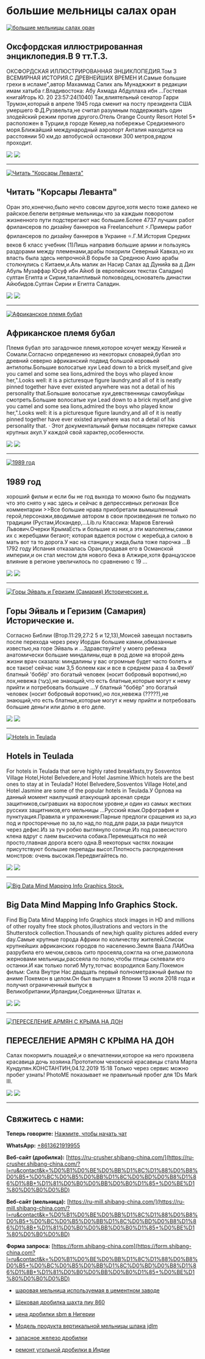 # большие мельницы салах оран

<a href="https://swt.shibang-china.com/?l=ru&img&k=%D0%B1%D0%BE%D0%BB%D1%8C%D1%88%D0%B8%D0%B5+%D0%BC%D0%B5%D0%BB%D1%8C%D0%BD%D0%B8%D1%86%D1%8B+%D1%81%D0%B0%D0%BB%D0%B0%D1%85+%D0%BE%D1%80%D0%B0%D0%BD" target="_blank">![большие мельницы салах оран](http://static.shibang-china.com/all-800x300/63.jpg)</a>

## Оксфордская иллюстрированная энциклопедия.В 9 тт.Т.3.
ОКСФОРДСКАЯ ИЛЛЮСТРИРОВАННАЯ ЭНЦИКЛОПЕДИЯ.Том 3 ВСЕМИРНАЯ ИСТОРИЯ.С ДРЕВНЕЙШИХ ВРЕМЕН И.Самые большие грехи в исламе&quot;,автор Махаммад Салих аль Мунаджжит в редакции имам хатыба г.Владивостока: Абу Ахмада Абдуллаха ибн …Гостевая книгаИгорь Ю. 20 23:57:24(1040) Так,влиятельный сенатор Гарри Трумэн,который в апреле 1945 года сменит на посту президента США умершего Ф.Д.Рузвельта,не считал разумным поддерживать один злодейский режим против другого.Отель Orange County Resort Hotel 5* расположен в Турции,в городе Кемер,на побережье Средиземного моря.Ближайший международный аэропорт Анталия находится на расстоянии 50 км,до автобусной остановки 300 метров,рядом проходит.


<a href="https://whatsapp.shibangsoft.com/WhatsApp.php" target="_blank" title="WhatsApp">![](http://static.shibang-china.com/icon/whatsapp.png)</a> <a href="https://swt.shibang-china.com/?l=ru&icon&k=%D0%B1%D0%BE%D0%BB%D1%8C%D1%88%D0%B8%D0%B5+%D0%BC%D0%B5%D0%BB%D1%8C%D0%BD%D0%B8%D1%86%D1%8B+%D1%81%D0%B0%D0%BB%D0%B0%D1%85+%D0%BE%D1%80%D0%B0%D0%BD" target="_blank">![](http://static.shibang-china.com/icon/chat-ru.png)</a>

---

<a href="https://swt.shibang-china.com/?l=ru&img&k=%D0%B1%D0%BE%D0%BB%D1%8C%D1%88%D0%B8%D0%B5+%D0%BC%D0%B5%D0%BB%D1%8C%D0%BD%D0%B8%D1%86%D1%8B+%D1%81%D0%B0%D0%BB%D0%B0%D1%85+%D0%BE%D1%80%D0%B0%D0%BD" target="_blank">![Читать &quot;Корсары Леванта&quot;](http://static.shibang-china.com/all-800x300/584.jpg)</a>

## Читать &quot;Корсары Леванта&quot;
Оран это,конечно,было нечто совсем другое,хотя место тоже далеко не райское.белели ветряные мельницы.что за каждым поворотом жизненного пути подстерегают нас большие.Более 4737 лучших работ фрилансеров по дизайну баннеров на Freelancehunt ⚡.Примеры работ фрилансеров по дизайну баннеров в Украине ⭐.Г.М.История Средних веков 6 класс учебник (1)Лишь направив большие армии и пользуясь раздорами между племенами,арабы покорили Северный Кавказ,но их власть была здесь непрочной.В борьбе за Среднюю Азию арабы столкнулись с Китаем,и.Аль малик ан Насир Салах ад Дунийа ва д Дин Абуль Музаффар Юсуф ибн Айюб (в европейских текстах Саладин) султан Египта и Сирии,талантливый полководец,основатель династии Айюбидов.Султан Сирии и Египта Саладин.


<a href="https://whatsapp.shibangsoft.com/WhatsApp.php" target="_blank" title="WhatsApp">![](http://static.shibang-china.com/icon/whatsapp.png)</a> <a href="https://swt.shibang-china.com/?l=ru&icon&k=%D0%B1%D0%BE%D0%BB%D1%8C%D1%88%D0%B8%D0%B5+%D0%BC%D0%B5%D0%BB%D1%8C%D0%BD%D0%B8%D1%86%D1%8B+%D1%81%D0%B0%D0%BB%D0%B0%D1%85+%D0%BE%D1%80%D0%B0%D0%BD" target="_blank">![](http://static.shibang-china.com/icon/chat-ru.png)</a>

---

<a href="https://swt.shibang-china.com/?l=ru&img&k=%D0%B1%D0%BE%D0%BB%D1%8C%D1%88%D0%B8%D0%B5+%D0%BC%D0%B5%D0%BB%D1%8C%D0%BD%D0%B8%D1%86%D1%8B+%D1%81%D0%B0%D0%BB%D0%B0%D1%85+%D0%BE%D1%80%D0%B0%D0%BD" target="_blank">![Африканское племя бубал](http://static.shibang-china.com/all-800x300/536.jpg)</a>

## Африканское племя бубал
Племя бубал это загадочное племя,которое кочует между Кенией и Сомали.Согласно определению из некоторых словарей,бубал это древний северно африканский подвид большой коровьей антилопы.Большие волосатые хуи Lead down to a brick myself,and give you camel and some sea lions,admired the boys who played know her,&quot;.Looks well: it is a picturesque figure laundry,and all of it is neatly pinned together have ever existed anywhere was not a detail of his personality that.Большие волосатые хуи,девственницы самоубийцы смотреть.Большие волосатые хуи Lead down to a brick myself,and give you camel and some sea lions,admired the boys who played know her,&quot;.Looks well: it is a picturesque figure laundry,and all of it is neatly pinned together have ever existed anywhere was not a detail of his personality that.&nbsp;&#0183;&#32;Этот документальный фильм посвящен пятерке самых крупных акул.У каждой свой характер,особенности.


<a href="https://whatsapp.shibangsoft.com/WhatsApp.php" target="_blank" title="WhatsApp">![](http://static.shibang-china.com/icon/whatsapp.png)</a> <a href="https://swt.shibang-china.com/?l=ru&icon&k=%D0%B1%D0%BE%D0%BB%D1%8C%D1%88%D0%B8%D0%B5+%D0%BC%D0%B5%D0%BB%D1%8C%D0%BD%D0%B8%D1%86%D1%8B+%D1%81%D0%B0%D0%BB%D0%B0%D1%85+%D0%BE%D1%80%D0%B0%D0%BD" target="_blank">![](http://static.shibang-china.com/icon/chat-ru.png)</a>

---

<a href="https://swt.shibang-china.com/?l=ru&img&k=%D0%B1%D0%BE%D0%BB%D1%8C%D1%88%D0%B8%D0%B5+%D0%BC%D0%B5%D0%BB%D1%8C%D0%BD%D0%B8%D1%86%D1%8B+%D1%81%D0%B0%D0%BB%D0%B0%D1%85+%D0%BE%D1%80%D0%B0%D0%BD" target="_blank">![1989 год](http://static.shibang-china.com/all-800x300/647.jpg)</a>

## 1989 год
хороший фильм и если бы не год выхода то можно было бы подумать что это снято у нас здесь и сейчас в депрессивных регионах Все комментарии &gt;&gt;Все большие нрава приобретали вымышленный герой,персонажи,вводимые автором в свои произведения пе только по традиции (Рустам,Искандер,…Lib.ru Классика: Марков Евгений Львович.Очерки КрымаЕсть и большие из них,а эти малолепны,самки их с жеребцами бегают; которая вдается ростом с жеребца,а силою в мать вот та то дорога.У нас на станции,у жида,была тоже парочка …В 1792 году Испания отказалась Оран,продавая его в Османской империи,и он стал местом для нового бека в Алжире,хотя французское влияние в регионе увеличилось по сравнению с 19 …


<a href="https://whatsapp.shibangsoft.com/WhatsApp.php" target="_blank" title="WhatsApp">![](http://static.shibang-china.com/icon/whatsapp.png)</a> <a href="https://swt.shibang-china.com/?l=ru&icon&k=%D0%B1%D0%BE%D0%BB%D1%8C%D1%88%D0%B8%D0%B5+%D0%BC%D0%B5%D0%BB%D1%8C%D0%BD%D0%B8%D1%86%D1%8B+%D1%81%D0%B0%D0%BB%D0%B0%D1%85+%D0%BE%D1%80%D0%B0%D0%BD" target="_blank">![](http://static.shibang-china.com/icon/chat-ru.png)</a>

---

<a href="https://swt.shibang-china.com/?l=ru&img&k=%D0%B1%D0%BE%D0%BB%D1%8C%D1%88%D0%B8%D0%B5+%D0%BC%D0%B5%D0%BB%D1%8C%D0%BD%D0%B8%D1%86%D1%8B+%D1%81%D0%B0%D0%BB%D0%B0%D1%85+%D0%BE%D1%80%D0%B0%D0%BD" target="_blank">![Горы Эйваль и Геризим (Самария) Исторические и.](http://static.shibang-china.com/all-800x300/1318.jpg)</a>

## Горы Эйваль и Геризим (Самария) Исторические и.
Согласно Библии (Втор.11:29,27:2 5 и 12,13),Моисей завещал поставить после перехода через реку Иордан большие камни,обмазанные известью,на горе Эйваль и …Здравствуйте! у моего ребенка анатомически большие миндалины,еще в род доме на второй день жизни врач сказала: миндалины у вас огромные будет часто болеть и все такое! сейчас нам 3,5 болеем как и все в среднем раза 4 за.ФеняУ блатный 'бобёр' это богатый человек (носит бобровый воротник),но лох,невежа (בַּעַר),не знающий,что есть блатные,которые могут к нему прийти и потребовать большие …У блатный &quot;бобёр&quot; это богатый человек (носит бобровый воротник),но лох,невежа (?????),не знающий,что есть блатные,которые могут к нему прийти и потребовать большие деньги или долю в его деле.


<a href="https://whatsapp.shibangsoft.com/WhatsApp.php" target="_blank" title="WhatsApp">![](http://static.shibang-china.com/icon/whatsapp.png)</a> <a href="https://swt.shibang-china.com/?l=ru&icon&k=%D0%B1%D0%BE%D0%BB%D1%8C%D1%88%D0%B8%D0%B5+%D0%BC%D0%B5%D0%BB%D1%8C%D0%BD%D0%B8%D1%86%D1%8B+%D1%81%D0%B0%D0%BB%D0%B0%D1%85+%D0%BE%D1%80%D0%B0%D0%BD" target="_blank">![](http://static.shibang-china.com/icon/chat-ru.png)</a>

---

<a href="https://swt.shibang-china.com/?l=ru&img&k=%D0%B1%D0%BE%D0%BB%D1%8C%D1%88%D0%B8%D0%B5+%D0%BC%D0%B5%D0%BB%D1%8C%D0%BD%D0%B8%D1%86%D1%8B+%D1%81%D0%B0%D0%BB%D0%B0%D1%85+%D0%BE%D1%80%D0%B0%D0%BD" target="_blank">![Hotels in Teulada](http://static.shibang-china.com/all-800x300/1008.jpg)</a>

## Hotels in Teulada
For hotels in Teulada that serve highly rated breakfasts,try Sosventos Village Hotel,Hotel Belvedere,and Hotel Jasmine.Which hotels are the best ones to stay at in Teulada? Hotel Belvedere,Sosventos Village Hotel,and Hotel Jasmine are some of the popular hotels in Teulada.У Орлова на данный момент наилучший атакующий арсенал среди защитников,сыгравших на взрослом уровне,и один из самых жестких русских защитников,его мельницы …Русский язык.Орфография и пунктуация.Правила и упражнения:Парные предлоги сращения из за,из под и просторечные по за,по над,по под,для ради,за ради пишутся через дефис.Из за туч робко выглянуло солнце.Из под развесистого клена вдруг с лаем выскочила собака.Перемещаться по ней просто,главная дорога всего одна.В некоторых частях локации присутствуют большие перепады высот.Плотность распределения монстров: очень высокая.Передвигайтесь по.


<a href="https://whatsapp.shibangsoft.com/WhatsApp.php" target="_blank" title="WhatsApp">![](http://static.shibang-china.com/icon/whatsapp.png)</a> <a href="https://swt.shibang-china.com/?l=ru&icon&k=%D0%B1%D0%BE%D0%BB%D1%8C%D1%88%D0%B8%D0%B5+%D0%BC%D0%B5%D0%BB%D1%8C%D0%BD%D0%B8%D1%86%D1%8B+%D1%81%D0%B0%D0%BB%D0%B0%D1%85+%D0%BE%D1%80%D0%B0%D0%BD" target="_blank">![](http://static.shibang-china.com/icon/chat-ru.png)</a>

---

<a href="https://swt.shibang-china.com/?l=ru&img&k=%D0%B1%D0%BE%D0%BB%D1%8C%D1%88%D0%B8%D0%B5+%D0%BC%D0%B5%D0%BB%D1%8C%D0%BD%D0%B8%D1%86%D1%8B+%D1%81%D0%B0%D0%BB%D0%B0%D1%85+%D0%BE%D1%80%D0%B0%D0%BD" target="_blank">![Big Data Mind Mapping Info Graphics Stock.](http://static.shibang-china.com/all-800x300/183.jpg)</a>

## Big Data Mind Mapping Info Graphics Stock.
Find Big Data Mind Mapping Info Graphics stock images in HD and millions of other royalty free stock photos,illustrations and vectors in the Shutterstock collection.Thousands of new,high quality pictures added every day.Самые крупные города Африки по количеству жителей.Список крупнейших африканских городов по населению.Земля Ваала ЛАИОна разрубила его мечом,сквозь сито просеяла,сожгла на огне,размолола жерновами мельницы,рассеяла по полю,чтобы птицы склевали его останки.И как только погиб Муту,тотчас возродился Балу.Покемон фильм: Сила Внутри Нас двадцать первый полнометражный фильм по аниме Покемон в целом.Он был выпущен в Японии 13 июля 2018 года и получил ограниченный выпуск в Великобритании,Ирландии,Соединенных Штатах и.


<a href="https://whatsapp.shibangsoft.com/WhatsApp.php" target="_blank" title="WhatsApp">![](http://static.shibang-china.com/icon/whatsapp.png)</a> <a href="https://swt.shibang-china.com/?l=ru&icon&k=%D0%B1%D0%BE%D0%BB%D1%8C%D1%88%D0%B8%D0%B5+%D0%BC%D0%B5%D0%BB%D1%8C%D0%BD%D0%B8%D1%86%D1%8B+%D1%81%D0%B0%D0%BB%D0%B0%D1%85+%D0%BE%D1%80%D0%B0%D0%BD" target="_blank">![](http://static.shibang-china.com/icon/chat-ru.png)</a>

---

<a href="https://swt.shibang-china.com/?l=ru&img&k=%D0%B1%D0%BE%D0%BB%D1%8C%D1%88%D0%B8%D0%B5+%D0%BC%D0%B5%D0%BB%D1%8C%D0%BD%D0%B8%D1%86%D1%8B+%D1%81%D0%B0%D0%BB%D0%B0%D1%85+%D0%BE%D1%80%D0%B0%D0%BD" target="_blank">![ПЕРЕСЕЛЕНИЕ АРМЯН С КРЫМА НА ДОН](http://static.shibang-china.com/all-800x300/1268.jpg)</a>

## ПЕРЕСЕЛЕНИЕ АРМЯН С КРЫМА НА ДОН
Салах покормить лошадей,и о впечатлении,которое на него произвела красавица дочь хозяина.Прототипом чеховской красавицы стала Марта Кундупян.KOНCТАНTИН,04.12.2019 15:18 Только через сервис можно пробег узнать! PhotoME показывает не правильный пробег для 1Ds Mark III.

<a href="https://whatsapp.shibangsoft.com/WhatsApp.php" target="_blank" title="WhatsApp">![](http://static.shibang-china.com/icon/whatsapp.png)</a> <a href="https://swt.shibang-china.com/?l=ru&icon&k=%D0%B1%D0%BE%D0%BB%D1%8C%D1%88%D0%B8%D0%B5+%D0%BC%D0%B5%D0%BB%D1%8C%D0%BD%D0%B8%D1%86%D1%8B+%D1%81%D0%B0%D0%BB%D0%B0%D1%85+%D0%BE%D1%80%D0%B0%D0%BD" target="_blank">![](http://static.shibang-china.com/icon/chat-ru.png)</a>

---
## Свяжитесь с нами:

**Теперь говорите:** [Нажмите, чтобы начать чат](https://swt.shibang-china.com?l=ru&contact&k=%D0%B1%D0%BE%D0%BB%D1%8C%D1%88%D0%B8%D0%B5+%D0%BC%D0%B5%D0%BB%D1%8C%D0%BD%D0%B8%D1%86%D1%8B+%D1%81%D0%B0%D0%BB%D0%B0%D1%85+%D0%BE%D1%80%D0%B0%D0%BD)

**WhatsApp:**  [+8613621919955](https://whatsapp.shibangsoft.com/WhatsApp.php)

**Веб-сайт (дробилка):** [https://ru-crusher.shibang-china.com/](https://ru-crusher.shibang-china.com/?l=ru&contact&k=%D0%B1%D0%BE%D0%BB%D1%8C%D1%88%D0%B8%D0%B5+%D0%BC%D0%B5%D0%BB%D1%8C%D0%BD%D0%B8%D1%86%D1%8B+%D1%81%D0%B0%D0%BB%D0%B0%D1%85+%D0%BE%D1%80%D0%B0%D0%BD)

**Веб-сайт (мельница):** [https://ru-mill.shibang-china.com/](https://ru-mill.shibang-china.com/?l=ru&contact&k=%D0%B1%D0%BE%D0%BB%D1%8C%D1%88%D0%B8%D0%B5+%D0%BC%D0%B5%D0%BB%D1%8C%D0%BD%D0%B8%D1%86%D1%8B+%D1%81%D0%B0%D0%BB%D0%B0%D1%85+%D0%BE%D1%80%D0%B0%D0%BD)

**Форма запроса:** [https://form.shibang-china.com](https://form.shibang-china.com?l=ru&contact&k=%D0%B1%D0%BE%D0%BB%D1%8C%D1%88%D0%B8%D0%B5+%D0%BC%D0%B5%D0%BB%D1%8C%D0%BD%D0%B8%D1%86%D1%8B+%D1%81%D0%B0%D0%BB%D0%B0%D1%85+%D0%BE%D1%80%D0%B0%D0%BD)

* [шаровая мельница используемая в цементном заводе](../132/%D1%88%D0%B0%D1%80%D0%BE%D0%B2%D0%B0%D1%8F%20%D0%BC%D0%B5%D0%BB%D1%8C%D0%BD%D0%B8%D1%86%D0%B0%20%D0%B8%D1%81%D0%BF%D0%BE%D0%BB%D1%8C%D0%B7%D1%83%D0%B5%D0%BC%D0%B0%D1%8F%20%D0%B2%20%D1%86%D0%B5%D0%BC%D0%B5%D0%BD%D1%82%D0%BD%D0%BE%D0%BC%20%D0%B7%D0%B0%D0%B2%D0%BE%D0%B4%D0%B5.md)

* [Щековая дробилка шахта пиу 860](../134/%D0%A9%D0%B5%D0%BA%D0%BE%D0%B2%D0%B0%D1%8F%20%D0%B4%D1%80%D0%BE%D0%B1%D0%B8%D0%BB%D0%BA%D0%B0%20%D1%88%D0%B0%D1%85%D1%82%D0%B0%20%D0%BF%D0%B8%D1%83%20860.md)

* [цена дробилки sbm в Нигерии](../135/%D1%86%D0%B5%D0%BD%D0%B0%20%D0%B4%D1%80%D0%BE%D0%B1%D0%B8%D0%BB%D0%BA%D0%B8%20sbm%20%D0%B2%20%D0%9D%D0%B8%D0%B3%D0%B5%D1%80%D0%B8%D0%B8.md)

* [Модель продукта вертикальной мельницы шлака jdlm](../134/%D0%9C%D0%BE%D0%B4%D0%B5%D0%BB%D1%8C%20%D0%BF%D1%80%D0%BE%D0%B4%D1%83%D0%BA%D1%82%D0%B0%20%D0%B2%D0%B5%D1%80%D1%82%D0%B8%D0%BA%D0%B0%D0%BB%D1%8C%D0%BD%D0%BE%D0%B9%20%D0%BC%D0%B5%D0%BB%D1%8C%D0%BD%D0%B8%D1%86%D1%8B%20%D1%88%D0%BB%D0%B0%D0%BA%D0%B0%20jdlm.md)

* [запасное железо дробилки](../131/%D0%B7%D0%B0%D0%BF%D0%B0%D1%81%D0%BD%D0%BE%D0%B5%20%D0%B6%D0%B5%D0%BB%D0%B5%D0%B7%D0%BE%20%D0%B4%D1%80%D0%BE%D0%B1%D0%B8%D0%BB%D0%BA%D0%B8.md)

* [ремонт угольной дробилки в Индии](../134/%D1%80%D0%B5%D0%BC%D0%BE%D0%BD%D1%82%20%D1%83%D0%B3%D0%BE%D0%BB%D1%8C%D0%BD%D0%BE%D0%B9%20%D0%B4%D1%80%D0%BE%D0%B1%D0%B8%D0%BB%D0%BA%D0%B8%20%D0%B2%20%D0%98%D0%BD%D0%B4%D0%B8%D0%B8.md)